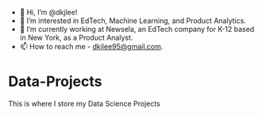 - 👋 Hi, I’m @dkjlee!
- 👀 I’m interested in EdTech, Machine Learning, and Product Analytics.
- 🌱 I’m currently working at Newsela, an EdTech company for K-12 based in New York, as a Product Analyst.
- 📫 How to reach me - dkjlee95@gmail.com.

# Data-Projects
This is where I store my Data Science Projects
